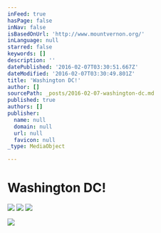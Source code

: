 ```yaml
---
inFeed: true
hasPage: false
inNav: false
isBasedOnUrl: 'http://www.mountvernon.org/'
inLanguage: null
starred: false
keywords: []
description: ''
datePublished: '2016-02-07T03:30:51.667Z'
dateModified: '2016-02-07T03:30:49.801Z'
title: 'Washington DC!'
author: []
sourcePath: _posts/2016-02-07-washington-dc.md
published: true
authors: []
publisher:
  name: null
  domain: null
  url: null
  favicon: null
_type: MediaObject

---
```

# Washington DC!
![](https://s3-us-west-2.amazonaws.com/the-grid-img/p/e47789a05b6bd1fa312273d51c5b6f7ba38064ca.jpg)
![](https://s3-us-west-2.amazonaws.com/the-grid-img/p/91c6c08e1208eb4f4247f723095200737e6f6de7.jpg)
![](https://s3-us-west-2.amazonaws.com/the-grid-img/p/3a849e30e2b2d37323975778cb92bdd17bc6bddc.jpg)

> 

![](https://s3-us-west-2.amazonaws.com/the-grid-img/p/48e19fa5dbd289a8eb308a7dd21a967a80d29f42.jpg)